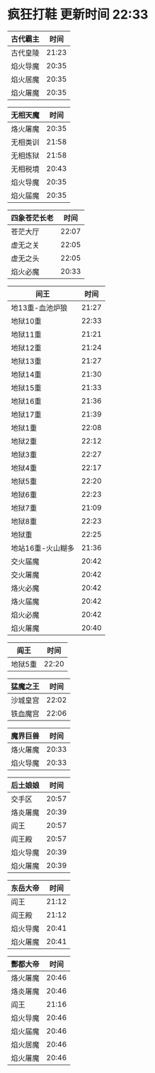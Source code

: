 # 疯狂打鞋 更新时间 22:33

| 古代霸主   | 时间    |
|--------|-------|
| 古代皇陵 | 21:23 |
| 焰火导魔 | 20:35 |
| 焰火居魔 | 20:35 |
| 焰火屠魔 | 20:35 |

| 无相天魔   | 时间    |
|--------|-------|
| 烙火屠魔 | 20:35 |
| 无相类训 | 21:58 |
| 无相炼狱 | 21:58 |
| 无相税境 | 20:43 |
| 焰火导魔 | 20:35 |
| 焰火届魔 | 20:35 |

| 四象苍茫长老   | 时间    |
|--------|-------|
| 苍茫大厅 | 22:07 |
| 虚无之关 | 22:05 |
| 虚无之头 | 22:05 |
| 焰火必魔 | 20:33 |

| 间王   | 时间    |
|--------|-------|
| 地13重-血池炉狼 | 21:27 |
| 地狱10重 | 22:33 |
| 地狱11重 | 21:21 |
| 地狱12重 | 21:24 |
| 地狱13重 | 21:27 |
| 地狱14重 | 21:30 |
| 地狱15重 | 21:33 |
| 地狱16重 | 21:36 |
| 地狱17重 | 21:39 |
| 地狱1重 | 22:08 |
| 地狱2重 | 22:12 |
| 地狱3重 | 22:27 |
| 地狱4重 | 22:17 |
| 地狱5重 | 22:20 |
| 地狱6重 | 22:23 |
| 地狱7重 | 21:09 |
| 地狱8重 | 22:23 |
| 地狱重 | 22:25 |
| 地站16重-火山糊多 | 21:36 |
| 交火届魔 | 20:42 |
| 交火屠魔 | 20:42 |
| 烙火必魔 | 20:42 |
| 烙火届魔 | 20:42 |
| 焰火必魔 | 20:42 |
| 焰火屠魔 | 20:40 |

| 阎王   | 时间    |
|--------|-------|
| 地狱5重 | 22:20 |

| 猛魔之王   | 时间    |
|--------|-------|
| 沙城皇宫 | 22:02 |
| 铁血魔宫 | 22:06 |

| 魔界巨兽   | 时间    |
|--------|-------|
| 烙火屠魔 | 20:33 |
| 焰火导魔 | 20:33 |

| 后土娘娘   | 时间    |
|--------|-------|
| 交手区 | 20:57 |
| 烙炎屠魔 | 20:39 |
| 阎王 | 20:57 |
| 阎王殿 | 20:57 |
| 焰火导魔 | 20:39 |
| 焰火屠魔 | 20:39 |

| 东岳大帝   | 时间    |
|--------|-------|
| 阎王 | 21:12 |
| 阎王殿 | 21:12 |
| 焰火导魔 | 20:41 |
| 焰火屠魔 | 20:41 |

| 酆都大帝   | 时间    |
|--------|-------|
| 烙火屠魔 | 20:46 |
| 烙炎屠魔 | 20:46 |
| 阎王 | 21:16 |
| 焰火导魔 | 20:46 |
| 焰火届魔 | 20:46 |
| 焰火居魔 | 20:46 |
| 焰火屠魔 | 20:46 |